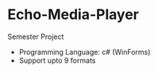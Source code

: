 # Echo-Media-Player
Semester Project
- Programming Language: c# (WinForms)
- Support upto 9 formats
